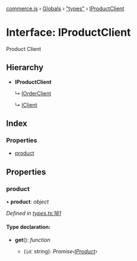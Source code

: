 [commerce.js](../README.md) › [Globals](../globals.md) › ["types"](../modules/_types_.md) › [IProductClient](_types_.iproductclient.md)

# Interface: IProductClient

Product Client

## Hierarchy

* **IProductClient**

  ↳ [IOrderClient](_types_.iorderclient.md)

  ↳ [IClient](_types_.iclient.md)

## Index

### Properties

* [product](_types_.iproductclient.md#product)

## Properties

###  product

• **product**: *object*

*Defined in [types.ts:181](https://github.com/shopjs/commerce.js/blob/bcd2ce3/src/types.ts#L181)*

#### Type declaration:

* **get**(): *function*

  * (`id`: string): *Promise‹[IProduct](_types_.iproduct.md)›*
